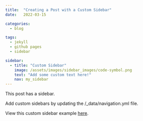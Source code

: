 ```yaml
---
title:  "Creating a Post with a Custom Sidebar"
date:   2022-03-15

categories: 
  - blog

tags:
  - jekyll
  - github pages
  - sidebar

sidebar:
  - title: "Custom Sidebar"
    image: /assets/images/sidebar_images/code-symbol.png
    text: "Add some custom text here!"
    nav: my_sidebar
---
```


This post has a sidebar.

Add custom sidebars by updating the /_data/navigation.yml file. 

View this custom sidebar example [here](https://github.com/laurburke2/laurburke2.github.io/blob/master/_data/navigation.yml). 



